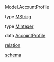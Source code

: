 Model.AccountProfile

type [MString](Model-AccountProfile.html#t:MString)

type [MInteger](Model-AccountProfile.html#t:MInteger)

data [AccountProfile](Model-AccountProfile.html#t:AccountProfile)

[relation](Model-AccountProfile.html#v:relation)

[schema](Model-AccountProfile.html#v:schema)
